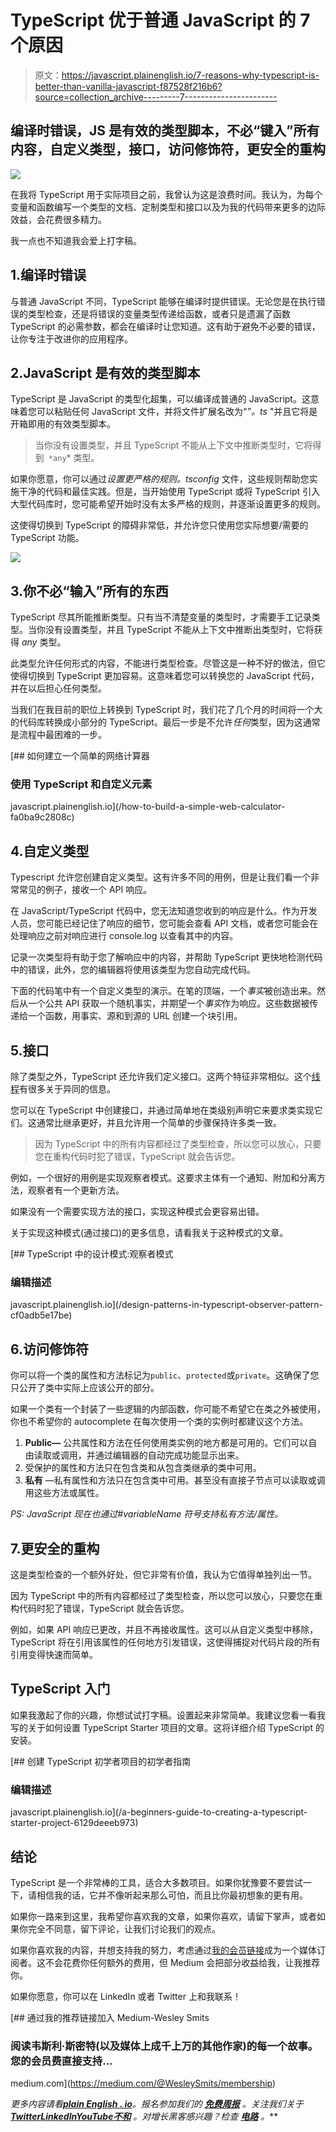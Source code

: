 # TypeScript 优于普通 JavaScript 的 7 个原因

> 原文：<https://javascript.plainenglish.io/7-reasons-why-typescript-is-better-than-vanilla-javascript-f87528f216b6?source=collection_archive---------7----------------------->

## 编译时错误，JS 是有效的类型脚本，不必“键入”所有内容，自定义类型，接口，访问修饰符，更安全的重构

![](img/38d3a3399b6c45b0200cfe9946929c99.png)

在我将 TypeScript 用于实际项目之前，我曾认为这是浪费时间。我认为，为每个变量和函数编写一个类型的文档、定制类型和接口以及为我的代码带来更多的边际效益，会花费很多精力。

我一点也不知道我会爱上打字稿。

## 1.编译时错误

与普通 JavaScript 不同，TypeScript 能够在编译时提供错误。无论您是在执行错误的类型检查，还是将错误的变量类型传递给函数，或者只是遗漏了函数 TypeScript 的必需参数，都会在编译时让您知道。这有助于避免不必要的错误，让你专注于改进你的应用程序。

## 2.JavaScript 是有效的类型脚本

TypeScript 是 JavaScript 的类型化超集，可以编译成普通的 JavaScript。这意味着您可以粘贴任何 JavaScript 文件，并将文件扩展名改为“*”。ts* "并且它将是开箱即用的有效类型脚本。

> 当你没有设置类型，并且 TypeScript 不能从上下文中推断类型时，它将得到` *any`* 类型。

如果你愿意，你可以通过*设置更严格的规则。tsconfig* 文件，这些规则帮助您实施干净的代码和最佳实践。但是，当开始使用 TypeScript 或将 TypeScript 引入大型代码库时，您可能希望开始时没有太多严格的规则，并逐渐设置更多的规则。

这使得切换到 TypeScript 的障碍非常低，并允许您只使用您实际想要/需要的 TypeScript 功能。

![](img/83052d158c02025ee75184044e327988.png)

## 3.你不必“输入”所有的东西

TypeScript 尽其所能推断类型。只有当不清楚变量的类型时，才需要手工记录类型。当你没有设置类型，并且 TypeScript 不能从上下文中推断出类型时，它将获得 *any* 类型。

此类型允许任何形式的内容，不能进行类型检查。尽管这是一种不好的做法，但它使得切换到 TypeScript 更加容易。这意味着您可以转换您的 JavaScript 代码，并在以后担心任何类型。

当我们在我目前的职位上转换到 TypeScript 时，我们花了几个月的时间将一个大的代码库转换成小部分的 TypeScript。最后一步是不允许*任何*类型，因为这通常是流程中最困难的一步。

[](/how-to-build-a-simple-web-calculator-fa0ba9c2808c) [## 如何建立一个简单的网络计算器

### 使用 TypeScript 和自定义元素

javascript.plainenglish.io](/how-to-build-a-simple-web-calculator-fa0ba9c2808c) 

## 4.自定义类型

Typescript 允许您创建自定义类型。这有许多不同的用例，但是让我们看一个非常常见的例子，接收一个 API 响应。

在 JavaScript/TypeScript 代码中，您无法知道您收到的响应是什么。作为开发人员，您可能已经记住了响应的细节，您可能会查看 API 文档，或者您可能会在处理响应之前对响应进行 console.log 以查看其中的内容。

记录一次类型将有助于您了解响应中的内容，并帮助 TypeScript 更快地检测代码中的错误，此外，您的编辑器将使用该类型为您自动完成代码。

下面的代码笔中有一个自定义类型的演示。在笔的顶端，一个*事实*被创造出来。然后从一个公共 API 获取一个随机事实，并期望一个*事实*作为响应。这些数据被传递给一个函数，用事实、源和到源的 URL 创建一个块引用。

## 5.接口

除了类型之外，TypeScript 还允许我们定义接口。这两个特征非常相似。这个[线程](https://stackoverflow.com/questions/37233735/interfaces-vs-types-in-typescript)有很多关于异同的信息。

您可以在 TypeScript 中创建接口，并通过简单地在类级别声明它来要求类实现它们。这通常比继承更好，并且允许用一个简单的步骤保持许多类一致。

> 因为 TypeScript 中的所有内容都经过了类型检查，所以您可以放心，只要您在重构代码时犯了错误，TypeScript 就会告诉您。

例如，一个很好的用例是实现观察者模式。这要求主体有一个通知、附加和分离方法，观察者有一个更新方法。

如果没有一个需要实现方法的接口，实现这种模式会更容易出错。

关于实现这种模式(通过接口)的更多信息，请看我关于这种模式的文章。

[](/design-patterns-in-typescript-observer-pattern-cf0adb5e17be) [## TypeScript 中的设计模式:观察者模式

### 编辑描述

javascript.plainenglish.io](/design-patterns-in-typescript-observer-pattern-cf0adb5e17be) 

## 6.访问修饰符

你可以将一个类的属性和方法标记为`public`、`protected`或`private`。这确保了您只公开了类中实际上应该公开的部分。

如果一个类有一个封装了一些逻辑的内部函数，你可能不希望它在类之外被使用，你也不希望你的 autocomplete 在每次使用一个类的实例时都建议这个方法。

1.  **Public—** 公共属性和方法在任何使用类实例的地方都是可用的。它们可以自由读取或调用，并通过编辑器的自动完成功能显示出来。
2.  受保护的属性和方法只在包含类和从包含类继承的类中可用。
3.  **私有** —私有属性和方法只在包含类中可用。甚至没有直接子节点可以读取或调用这些方法或属性。

*PS: JavaScript 现在也通过#variableName 符号支持私有方法/属性。*

## 7.更安全的重构

这是类型检查的一个额外好处，但它非常有价值，我认为它值得单独列出一节。

因为 TypeScript 中的所有内容都经过了类型检查，所以您可以放心，只要您在重构代码时犯了错误，TypeScript 就会告诉您。

例如，如果 API 响应已更改，并且不再接收属性。这可以从自定义类型中移除，TypeScript 将在引用该属性的任何地方引发错误，这使得捕捉对代码片段的所有引用变得快速而简单。

## TypeScript 入门

如果我激起了你的兴趣，你想试试打字稿。设置起来非常简单。我建议您看一看我写的关于如何设置 TypeScript Starter 项目的文章。这将详细介绍 TypeScript 的安装。

[](/a-beginners-guide-to-creating-a-typescript-starter-project-6129deeeb973) [## 创建 TypeScript 初学者项目的初学者指南

### 编辑描述

javascript.plainenglish.io](/a-beginners-guide-to-creating-a-typescript-starter-project-6129deeeb973) 

## 结论

TypeScript 是一个非常棒的工具，适合大多数项目。如果你犹豫要不要尝试一下，请相信我的话，它并不像听起来那么可怕，而且比你最初想象的更有用。

如果你一路来到这里，我希望你喜欢我的文章，如果你喜欢，请留下掌声，或者如果你完全不同意，留下评论，让我们讨论我们的观点。

如果你喜欢我的内容，并想支持我的努力，考虑通过[我的会员链接](https://medium.com/@WesleySmits/membership)成为一个媒体订阅者。这不会花费你任何额外的费用，但 Medium 会把部分收益给我，让我推荐你。

如果你愿意，你可以在 LinkedIn 或者 Twitter 上和我联系！

[](https://medium.com/@WesleySmits/membership) [## 通过我的推荐链接加入 Medium-Wesley Smits

### 阅读韦斯利·斯密特(以及媒体上成千上万的其他作家)的每一个故事。您的会员费直接支持…

medium.com](https://medium.com/@WesleySmits/membership) 

*更多内容请看*[***plain English . io***](https://plainenglish.io/)*。报名参加我们的* [***免费周报***](http://newsletter.plainenglish.io/) *。关注我们关于*[***Twitter***](https://twitter.com/inPlainEngHQ)[***LinkedIn***](https://www.linkedin.com/company/inplainenglish/)*[***YouTube***](https://www.youtube.com/channel/UCtipWUghju290NWcn8jhyAw)*[***不和***](https://discord.gg/GtDtUAvyhW) *。对增长黑客感兴趣？检查* [***电路***](https://circuit.ooo/) *。***